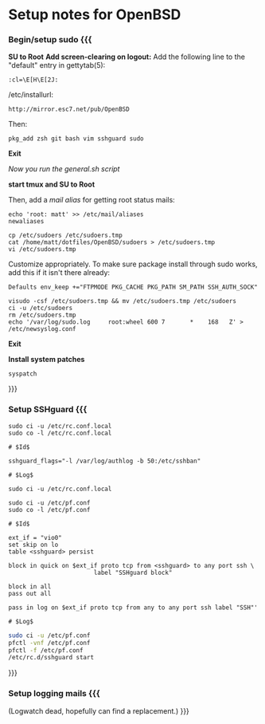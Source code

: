 Setup notes for OpenBSD
==========

### Begin/setup sudo {{{
**SU to Root**
**Add screen-clearing on logout:**
Add the following line to the "default" entry in gettytab(5):
```
:cl=\E[H\E[2J:
```

/etc/installurl: 

```
http://mirror.esc7.net/pub/OpenBSD
```

Then:

```
pkg_add zsh git bash vim sshguard sudo
```

**Exit**

*Now you run the general.sh script*

**start tmux and SU to Root**

Then, add a *mail alias* for getting root status mails:

```
echo 'root: matt' >> /etc/mail/aliases
newaliases
```
```
cp /etc/sudoers /etc/sudoers.tmp
cat /home/matt/dotfiles/OpenBSD/sudoers > /etc/sudoers.tmp
vi /etc/sudoers.tmp
``` 

Customize appropriately. To make sure package install through sudo works, add
this if it isn't there already:

``` 
Defaults env_keep +="FTPMODE PKG_CACHE PKG_PATH SM_PATH SSH_AUTH_SOCK"
``` 

``` 
visudo -csf /etc/sudoers.tmp && mv /etc/sudoers.tmp /etc/sudoers
ci -u /etc/sudoers
rm /etc/sudoers.tmp
echo '/var/log/sudo.log 	root:wheel 600 7	   *	168   Z' > /etc/newsyslog.conf
```

**Exit**

**Install system patches**
```
syspatch
```
}}}

### Setup SSHguard {{{
```
sudo ci -u /etc/rc.conf.local
sudo co -l /etc/rc.conf.local
```

```
# $Id$

sshguard_flags="-l /var/log/authlog -b 50:/etc/sshban"

# $Log$
```
```
sudo ci -u /etc/rc.conf.local

sudo ci -u /etc/pf.conf
sudo co -l /etc/pf.conf
```
```
# $Id$

ext_if = "vio0"
set skip on lo
table <sshguard> persist

block in quick on $ext_if proto tcp from <sshguard> to any port ssh \
						label "SSHguard block"

block in all
pass out all

pass in log on $ext_if proto tcp from any to any port ssh label "SSH"'

# $Log$
```


```bash
sudo ci -u /etc/pf.conf
pfctl -vnf /etc/pf.conf
pfctl -f /etc/pf.conf
/etc/rc.d/sshguard start
```
}}}

### Setup logging mails {{{

(Logwatch dead, hopefully can find a replacement.)
}}}
